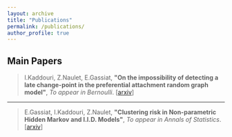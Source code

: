```yaml
---
layout: archive
title: "Publications"
permalink: /publications/
author_profile: true
---
```



Main Papers
---
> I.Kaddouri, Z.Naulet, E.Gassiat, **"On the impossibility of detecting a late change-point in the preferential attachment random graph model"**, *To appear in Bernoulli*. [[arxiv](https://arxiv.org/abs/2407.18685)]

---
> E.Gassiat, I.Kaddouri, Z.Naulet, **"Clustering risk in Non-parametric Hidden Markov and I.I.D. Models"**, *To appear in Annals of Statistics*.  [[arxiv](https://arxiv.org/abs/2309.12238)]
